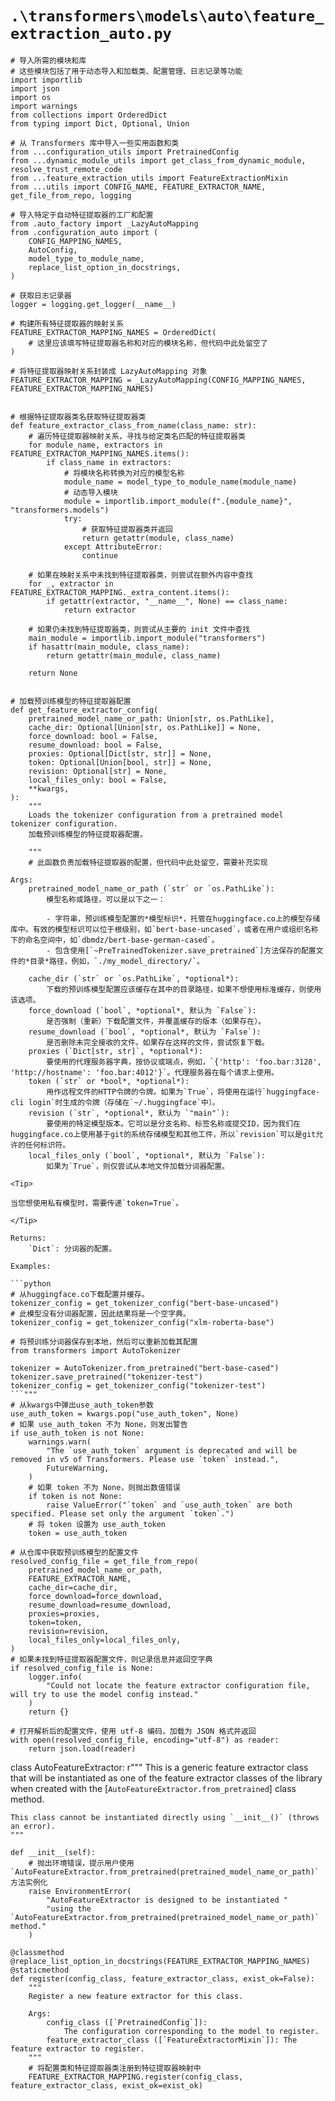 # `.\transformers\models\auto\feature_extraction_auto.py`

```
# 导入所需的模块和库
# 这些模块包括了用于动态导入和加载类、配置管理、日志记录等功能
import importlib
import json
import os
import warnings
from collections import OrderedDict
from typing import Dict, Optional, Union

# 从 Transformers 库中导入一些实用函数和类
from ...configuration_utils import PretrainedConfig
from ...dynamic_module_utils import get_class_from_dynamic_module, resolve_trust_remote_code
from ...feature_extraction_utils import FeatureExtractionMixin
from ...utils import CONFIG_NAME, FEATURE_EXTRACTOR_NAME, get_file_from_repo, logging

# 导入特定于自动特征提取器的工厂和配置
from .auto_factory import _LazyAutoMapping
from .configuration_auto import (
    CONFIG_MAPPING_NAMES,
    AutoConfig,
    model_type_to_module_name,
    replace_list_option_in_docstrings,
)

# 获取日志记录器
logger = logging.get_logger(__name__)

# 构建所有特征提取器的映射关系
FEATURE_EXTRACTOR_MAPPING_NAMES = OrderedDict(
    # 这里应该填写特征提取器名称和对应的模块名称，但代码中此处留空了
)

# 将特征提取器映射关系封装成 LazyAutoMapping 对象
FEATURE_EXTRACTOR_MAPPING = _LazyAutoMapping(CONFIG_MAPPING_NAMES, FEATURE_EXTRACTOR_MAPPING_NAMES)


# 根据特征提取器类名获取特征提取器类
def feature_extractor_class_from_name(class_name: str):
    # 遍历特征提取器映射关系，寻找与给定类名匹配的特征提取器类
    for module_name, extractors in FEATURE_EXTRACTOR_MAPPING_NAMES.items():
        if class_name in extractors:
            # 将模块名称转换为对应的模型名称
            module_name = model_type_to_module_name(module_name)
            # 动态导入模块
            module = importlib.import_module(f".{module_name}", "transformers.models")
            try:
                # 获取特征提取器类并返回
                return getattr(module, class_name)
            except AttributeError:
                continue

    # 如果在映射关系中未找到特征提取器类，则尝试在额外内容中查找
    for _, extractor in FEATURE_EXTRACTOR_MAPPING._extra_content.items():
        if getattr(extractor, "__name__", None) == class_name:
            return extractor

    # 如果仍未找到特征提取器类，则尝试从主要的 init 文件中查找
    main_module = importlib.import_module("transformers")
    if hasattr(main_module, class_name):
        return getattr(main_module, class_name)

    return None


# 加载预训练模型的特征提取器配置
def get_feature_extractor_config(
    pretrained_model_name_or_path: Union[str, os.PathLike],
    cache_dir: Optional[Union[str, os.PathLike]] = None,
    force_download: bool = False,
    resume_download: bool = False,
    proxies: Optional[Dict[str, str]] = None,
    token: Optional[Union[bool, str]] = None,
    revision: Optional[str] = None,
    local_files_only: bool = False,
    **kwargs,
):
    """
    Loads the tokenizer configuration from a pretrained model tokenizer configuration.
    加载预训练模型的特征提取器配置。

    """
    # 此函数负责加载特征提取器的配置，但代码中此处留空，需要补充实现
```  
    Args:
        pretrained_model_name_or_path (`str` or `os.PathLike`):
            模型名称或路径，可以是以下之一：

            - 字符串，预训练模型配置的*模型标识*，托管在huggingface.co上的模型存储库中。有效的模型标识可以位于根级别，如`bert-base-uncased`，或者在用户或组织名称下的命名空间中，如`dbmdz/bert-base-german-cased`。
            - 包含使用[`~PreTrainedTokenizer.save_pretrained`]方法保存的配置文件的*目录*路径，例如，`./my_model_directory/`。

        cache_dir (`str` or `os.PathLike`, *optional*):
            下载的预训练模型配置应该缓存在其中的目录路径，如果不想使用标准缓存，则使用该选项。
        force_download (`bool`, *optional*, 默认为 `False`):
            是否强制（重新）下载配置文件，并覆盖缓存的版本（如果存在）。
        resume_download (`bool`, *optional*, 默认为 `False`):
            是否删除未完全接收的文件。如果存在这样的文件，尝试恢复下载。
        proxies (`Dict[str, str]`, *optional*):
            要使用的代理服务器字典，按协议或端点，例如，`{'http': 'foo.bar:3128', 'http://hostname': 'foo.bar:4012'}`。代理服务器在每个请求上使用。
        token (`str` or *bool*, *optional*):
            用作远程文件的HTTP令牌的令牌。如果为`True`，将使用在运行`huggingface-cli login`时生成的令牌（存储在`~/.huggingface`中）。
        revision (`str`, *optional*, 默认为 `"main"`):
            要使用的特定模型版本。它可以是分支名称、标签名称或提交ID，因为我们在huggingface.co上使用基于git的系统存储模型和其他工件，所以`revision`可以是git允许的任何标识符。
        local_files_only (`bool`, *optional*, 默认为 `False`):
            如果为`True`，则仅尝试从本地文件加载分词器配置。

    <Tip>

    当您想使用私有模型时，需要传递`token=True`。

    </Tip>

    Returns:
        `Dict`: 分词器的配置。

    Examples:

    ```python
    # 从huggingface.co下载配置并缓存。
    tokenizer_config = get_tokenizer_config("bert-base-uncased")
    # 此模型没有分词器配置，因此结果将是一个空字典。
    tokenizer_config = get_tokenizer_config("xlm-roberta-base")

    # 将预训练分词器保存到本地，然后可以重新加载其配置
    from transformers import AutoTokenizer

    tokenizer = AutoTokenizer.from_pretrained("bert-base-cased")
    tokenizer.save_pretrained("tokenizer-test")
    tokenizer_config = get_tokenizer_config("tokenizer-test")
    ```"""
    # 从kwargs中弹出use_auth_token参数
    use_auth_token = kwargs.pop("use_auth_token", None)
    # 如果 use_auth_token 不为 None，则发出警告
    if use_auth_token is not None:
        warnings.warn(
            "The `use_auth_token` argument is deprecated and will be removed in v5 of Transformers. Please use `token` instead.",
            FutureWarning,
        )
        # 如果 token 不为 None，则抛出数值错误
        if token is not None:
            raise ValueError("`token` and `use_auth_token` are both specified. Please set only the argument `token`.")
        # 将 token 设置为 use_auth_token
        token = use_auth_token

    # 从仓库中获取预训练模型的配置文件
    resolved_config_file = get_file_from_repo(
        pretrained_model_name_or_path,
        FEATURE_EXTRACTOR_NAME,
        cache_dir=cache_dir,
        force_download=force_download,
        resume_download=resume_download,
        proxies=proxies,
        token=token,
        revision=revision,
        local_files_only=local_files_only,
    )
    # 如果未找到特征提取器配置文件，则记录信息并返回空字典
    if resolved_config_file is None:
        logger.info(
            "Could not locate the feature extractor configuration file, will try to use the model config instead."
        )
        return {}

    # 打开解析后的配置文件，使用 utf-8 编码，加载为 JSON 格式并返回
    with open(resolved_config_file, encoding="utf-8") as reader:
        return json.load(reader)
class AutoFeatureExtractor:
    r"""
    This is a generic feature extractor class that will be instantiated as one of the feature extractor classes of the
    library when created with the [`AutoFeatureExtractor.from_pretrained`] class method.

    This class cannot be instantiated directly using `__init__()` (throws an error).
    """

    def __init__(self):
        # 抛出环境错误，提示用户使用 `AutoFeatureExtractor.from_pretrained(pretrained_model_name_or_path)` 方法实例化
        raise EnvironmentError(
            "AutoFeatureExtractor is designed to be instantiated "
            "using the `AutoFeatureExtractor.from_pretrained(pretrained_model_name_or_path)` method."
        )

    @classmethod
    @replace_list_option_in_docstrings(FEATURE_EXTRACTOR_MAPPING_NAMES)
    @staticmethod
    def register(config_class, feature_extractor_class, exist_ok=False):
        """
        Register a new feature extractor for this class.

        Args:
            config_class ([`PretrainedConfig`]):
                The configuration corresponding to the model to register.
            feature_extractor_class ([`FeatureExtractorMixin`]): The feature extractor to register.
        """
        # 将配置类和特征提取器类注册到特征提取器映射中
        FEATURE_EXTRACTOR_MAPPING.register(config_class, feature_extractor_class, exist_ok=exist_ok)
```